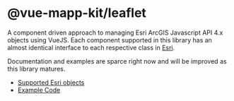 # @vue-mapp-kit/leaflet #

A component driven approach to managing Esri ArcGIS Javascript API 4.x objects using VueJS. Each component supported in this library has an almost identical interface to each respective class in [Esri](https://developers.arcgis.com/javascript/latest/api-reference/).

Documentation and examples are sparce right now and will be improved as this library matures.

 - [Supported Esri objects](https://github.com/matt-e-king/vue-mapp-kit/tree/master/packages/esri/src/components)
 - [Example Code](https://github.com/matt-e-king/vue-mapp-kit/tree/master/projects/esri-example)
